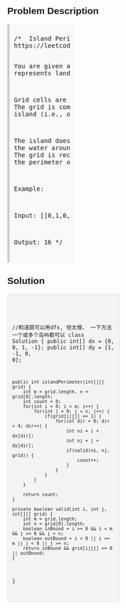 <style>
  body { font-family: Arial, sans-serif; }
  .container { max-width: 50%; margin: auto; padding: 20px; }
  .comment-block { max-width: 50%; background-color: #f9f9f9; padding: 10px; border-left: 5px solid #ccc; }
  .code-block { background-color: #f4f4f4; padding: 10px; border: 1px solid #ddd; }
</style>

<div class='container'>
<h2>Problem Description</h2>
<div class='comment-block'>
<pre>
/*  Island Perimeter: 
https://leetcode.com/problems/island-perimeter/

You are given a map in form of a two-dimensional integer grid where 1 represents land and 0 represents water.

Grid cells are connected horizontally/vertically (not diagonally). The grid is completely surrounded by water, 
and there is exactly one island (i.e., one or more connected land cells).

The island doesn't have "lakes" (water inside that isn't connected to the water around the island). 
One cell is a square with side length 1. The grid is rectangular, width and height don't exceed 100.
Determine the perimeter of the island.

Example:

Input:
[[0,1,0,0],
 [1,1,1,0],
 [0,1,0,0],
 [1,1,0,0]]

Output: 16
*/
</pre>
</div>

<h2>Solution</h2>
<div class='code-block'>
<pre><code class='language-java'>

//和道题可以用dfs, 但太慢， 一下方法一个或多个岛屿都可以
class Solution {
    public int[] dx = {0, 0, 1, -1};
    public int[] dy = {1, -1, 0, 0};
    
    public int islandPerimeter(int[][] grid) {
        int m = grid.length, n = grid[0].length;
        int count = 0;
        for(int i = 0; i < m; i++) {
            for(int j = 0; j < n; j++) {
                if(grid[i][j] == 1) {
                    for(int dir = 0; dir < 4; dir++) {
                        int ni = i + dx[dir];
                        int nj = j + dy[dir];
                        if(valid(ni, nj, grid)) {
                            count++;
                        }
                    }
                }
            }
        }
        
        return count;
    }
    
    private boolean valid(int i, int j, int[][] grid) {
        int m = grid.length;
        int n = grid[0].length;
        boolean inBound = i >= 0 && i < m && j >= 0 && j < n;
        boolean outBound = i < 0 || i >= m || j < 0 || j >= n;
        return inBound && grid[i][j] == 0 || outBound;
    }
}</code></pre>
</div>
</div>
